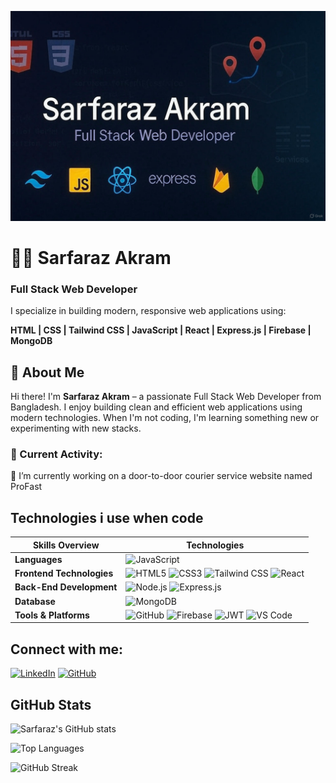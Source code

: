 ![Banner](./Github_Banner.jpg)

# 👨‍💻 Sarfaraz Akram
### Full Stack Web Developer

I specialize in building modern, responsive web applications using:

**HTML | CSS | Tailwind CSS | JavaScript | React | Express.js | Firebase | MongoDB**

## 💼 About Me

Hi there! I'm **Sarfaraz Akram** – a passionate Full Stack Web Developer from Bangladesh. I enjoy building clean and efficient web applications using modern technologies. When I'm not coding, I'm learning something new or experimenting with new stacks.

### 🔄 Current Activity:
🚚 I’m currently working on a door-to-door courier service website named ProFast
## Technologies i use when code

| Skills Overview          | Technologies |
|--------------------------|--------------|
| **Languages**            | ![JavaScript](https://img.shields.io/badge/JavaScript-2d2d2d?style=for-the-badge&logo=javascript&logoColor=F7DF1E) |
| **Frontend Technologies**| ![HTML5](https://img.shields.io/badge/HTML5-2d2d2d?style=for-the-badge&logo=html5&logoColor=E34F26) ![CSS3](https://img.shields.io/badge/CSS3-2d2d2d?style=for-the-badge&logo=css3&logoColor=1572B6) ![Tailwind CSS](https://img.shields.io/badge/TailwindCSS-2d2d2d?style=for-the-badge&logo=tailwindcss&logoColor=38B2AC) ![React](https://img.shields.io/badge/React-2d2d2d?style=for-the-badge&logo=react&logoColor=61DAFB) |
| **Back-End Development** | ![Node.js](https://img.shields.io/badge/Node.js-2d2d2d?style=for-the-badge&logo=node.js&logoColor=339933) ![Express.js](https://img.shields.io/badge/Express.js-2d2d2d?style=for-the-badge&logo=express&logoColor=white) |
| **Database**             | ![MongoDB](https://img.shields.io/badge/MongoDB-2d2d2d?style=for-the-badge&logo=mongodb&logoColor=47A248) |
| **Tools & Platforms**    | ![GitHub](https://img.shields.io/badge/GitHub-2d2d2d?style=for-the-badge&logo=github&logoColor=white) ![Firebase](https://img.shields.io/badge/Firebase-2d2d2d?style=for-the-badge&logo=firebase&logoColor=FFCA28) ![JWT](https://img.shields.io/badge/JWT-2d2d2d?style=for-the-badge&logo=jsonwebtokens&logoColor=white) ![VS Code](https://img.shields.io/badge/VS%20Code-2d2d2d?style=for-the-badge&logo=visualstudiocode&logoColor=007ACC) |


## Connect with me:

[![LinkedIn](https://img.shields.io/badge/-LinkedIn-0A66C2?style=flat&logo=linkedin&logoColor=white)](https://www.linkedin.com/in/sarfaraz-akram)
[![GitHub](https://img.shields.io/badge/-GitHub-181717?style=flat&logo=github&logoColor=white)](https://github.com/SarfarazAkram17)


## GitHub Stats

![Sarfaraz's GitHub stats](https://github-readme-stats.vercel.app/api?username=SarfarazAkram17&show_icons=true&theme=radical)

![Top Languages](https://github-readme-stats.vercel.app/api/top-langs/?username=SarfarazAkram17&layout=compact&theme=radical)

<img src="https://github-readme-streak-stats.herokuapp.com?user=SarfarazAkram17&theme=radical&hide_border=true" 
     alt="GitHub Streak" 
     onerror="this.style.display='none'" />








